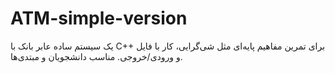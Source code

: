 # ATM-simple-version
یک سیستم ساده عابر بانک با C++ برای تمرین مفاهیم پایه‌ای مثل شی‌گرایی، کار با فایل و ورودی/خروجی. مناسب دانشجویان و مبتدی‌ها.
